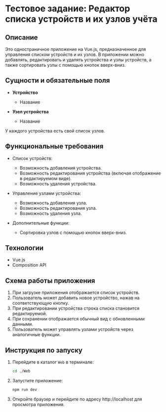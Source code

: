 # Тестовое задание: Редактор списка устройств и их узлов учёта

## Описание

Это одностраничное приложение на Vue.js, предназначенное для управления списком устройств и их узлов. В приложении можно добавлять, редактировать и удалять устройства и узлы устройств, а также сортировать узлы с помощью кнопок вверх-вниз.

## Сущности и обязательные поля

- **Устройство**
  - Название

- **Узел устройства**
  - Название

У каждого устройства есть свой список узлов.

## Функциональные требования

- Список устройств:
  - Возможность добавления устройства.
  - Возможность редактирования устройства (включая отображение в редактируемом виде).
  - Возможность удаления устройства.

- Управление узлами устройства:
  - Возможность добавления узла.
  - Возможность редактирования узла.
  - Возможность удаления узла.

- Дополнительные функции:
  - Сортировка узлов с помощью кнопок вверх-вниз.

## Технологии

- Vue.js
- Composition API

## Схема работы приложения

1. При загрузке приложения отображается список устройств.
2. Пользователь может добавить новое устройство, нажав на соответствующую кнопку.
3. При редактировании устройства строка списка становится редактируемой.
4. При сохранении отображается обычный вид с обновленными данными.
5. Пользователь может управлять узлами устройств через аналогичные функции.

## Инструкция по запуску

1. Перейдите в каталог `Web` в терминале:
   ```bash
   cd ./Web
   
2. Запустите приложение:
   ```bash
   npm run dev
   
3. Откройте браузер и перейдите по адресу http://localhost для просмотра приложения.
